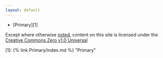 ```yaml
---
layout: default
---
```

- [Primary][1]


Except where otherwise <a href="#">noted</a>, content on this site is licensed under the <a href="https://creativecommons.org/publicdomain/zero/1.0/" target="_blank">Creative Commons Zero v1.0 Universal</a>


<!-- Reference-Style Links -->
[1]: {% link Primary/index.md %} "Primary"

